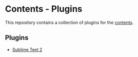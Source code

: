 # Contents - Plugins

This repository contains a collection of plugins for the [contents](/jeanpimentel/contents).

## Plugins

- [Sublime Text 2](/jeanpimentel/contents-plugins/tree/master/sublime-text-2)